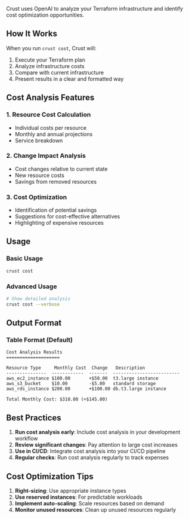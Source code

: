 Crust uses OpenAI to analyze your Terraform infrastructure and identify cost optimization opportunities.

## How It Works

When you run `crust cost`, Crust will:

1. Execute your Terraform plan
2. Analyze infrastructure costs
3. Compare with current infrastructure
4. Present results in a clear and formatted way

## Cost Analysis Features

### 1. Resource Cost Calculation

- Individual costs per resource
- Monthly and annual projections
- Service breakdown

### 2. Change Impact Analysis

- Cost changes relative to current state
- New resource costs
- Savings from removed resources

### 3. Cost Optimization

- Identification of potential savings
- Suggestions for cost-effective alternatives
- Highlighting of expensive resources

## Usage

### Basic Usage

```bash
crust cost
```

### Advanced Usage

```bash
# Show detailed analysis
crust cost --verbose
```

## Output Format

### Table Format (Default)

```
Cost Analysis Results
====================

Resource Type     Monthly Cost  Change   Description
---------------  ------------  -------  -------------------------
aws_ec2_instance $100.00       +$50.00  t3.large instance
aws_s3_bucket    $10.00        -$5.00   standard storage
aws_rds_instance $200.00       +$100.00 db.t3.large instance

Total Monthly Cost: $310.00 (+$145.00)
```

## Best Practices

1. **Run cost analysis early**: Include cost analysis in your development workflow
2. **Review significant changes**: Pay attention to large cost increases
3. **Use in CI/CD**: Integrate cost analysis into your CI/CD pipeline
4. **Regular checks**: Run cost analysis regularly to track expenses

## Cost Optimization Tips

1. **Right-sizing**: Use appropriate instance types
2. **Use reserved instances**: For predictable workloads
3. **Implement auto-scaling**: Scale resources based on demand
4. **Monitor unused resources**: Clean up unused resources regularly
